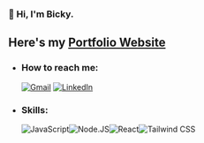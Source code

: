 
### 👋 Hi, I'm Bicky.
## Here's my [Portfolio Website](https://bicky.dev/)

- <h3>How to reach me: </h3><a target='_blank' href='mailto:contact@bicky.dev'><img alt="Gmail" src="https://img.shields.io/badge/Gmail-D14836?style=for-the-badge&logo=gmail&logoColor=white" /></a>  <a target='_blank' href='https://www.linkedin.com/in/bickysingh/'><img alt="LinkedIn" src="https://img.shields.io/badge/linkedin%20-%230077B5.svg?&style=for-the-badge&logo=linkedin&logoColor=white"/></a>

- <h3> Skills:</h3>
  <img alt="JavaScript" src="https://img.shields.io/badge/javascript%20-%23323330.svg?&style=for-the-badge&logo=javascript&logoColor=%23F7DF1E"/><img alt="Node.JS" src="https://img.shields.io/badge/Node.js-43853D?style=for-the-badge&logo=node.js&logoColor=white"/><img alt="React" src="https://img.shields.io/badge/react%20-%2320232a.svg?&style=for-the-badge&logo=react&logoColor=%2361DAFB"/><img alt="Tailwind CSS" src="https://img.shields.io/badge/Tailwind_CSS-38B2AC?style=for-the-badge&logo=tailwind-css&logoColor=white"/>

<br/><br/>
